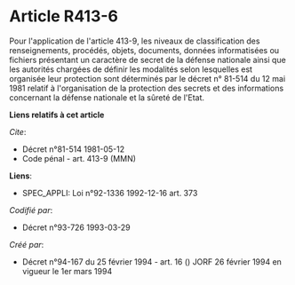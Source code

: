 # Article R413-6

Pour l'application de l'article 413-9, les niveaux de classification des renseignements, procédés, objets, documents, données
informatisées ou fichiers présentant un caractère de secret de la défense nationale ainsi que les autorités chargées de
définir les modalités selon lesquelles est organisée leur protection sont déterminés par le décret n° 81-514 du 12 mai 1981
relatif à l'organisation de la protection des secrets et des informations concernant la défense nationale et la sûreté de
l'Etat.

**Liens relatifs à cet article**

_Cite_:

  - Décret n°81-514 1981-05-12
  - Code pénal - art. 413-9 (MMN)

**Liens**:

  - SPEC_APPLI: Loi n°92-1336 1992-12-16 art. 373

_Codifié par_:

  - Décret n°93-726 1993-03-29

_Créé par_:

  - Décret n°94-167 du 25 février 1994 - art. 16 () JORF 26 février 1994 en vigueur le 1er mars 1994
